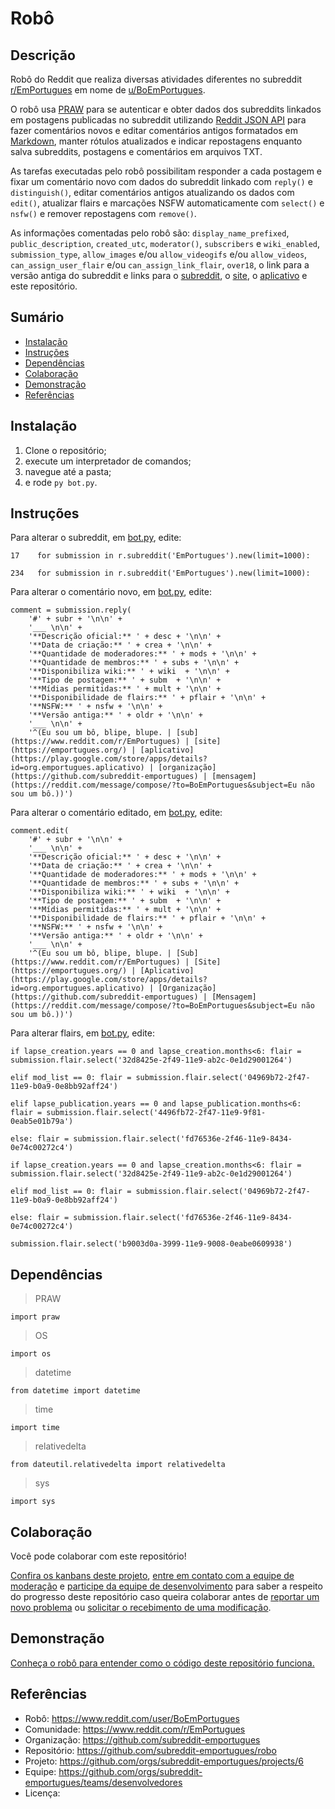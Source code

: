 # Robô

## Descrição
Robô do Reddit que realiza diversas atividades diferentes no subreddit [r/EmPortugues](https://www.reddit.com/r/EmPortugues/) em nome de [u/BoEmPortugues](https://www.reddit.com/user/BoEmPortugues/).

O robô usa [PRAW](https://praw.readthedocs.io/en/latest/#) para se autenticar e obter dados dos subreddits linkados em postagens publicadas no subreddit utilizando [Reddit JSON API](https://github.com/reddit-archive/reddit/wiki/json) para fazer comentários novos e editar comentários antigos formatados em [Markdown](https://www.reddit.com/wiki/markdown), manter rótulos atualizados e indicar repostagens enquanto salva subreddits, postagens e comentários em arquivos TXT.

As tarefas executadas pelo robô possibilitam responder a cada postagem e fixar um comentário novo com dados do subreddit linkado com `reply()` e `distinguish()`, editar comentários antigos atualizando os dados com `edit()`, atualizar flairs e marcações NSFW automaticamente com `select()` e `nsfw()` e remover repostagens com `remove()`.

As informações comentadas pelo robô são: `display_name_prefixed`, `public_description`, `created_utc`, `moderator()`, `subscribers` e `wiki_enabled`, `submission_type`, `allow_images` e/ou `allow_videogifs` e/ou `allow_videos`, `can_assign_user_flair` e/ou `can_assign_link_flair`, `over18`, o link para a versão antiga do subreddit e links para o [subreddit](https://www.reddit.com/r/EmPortugues/), o [site](https://emportugues.org/), o [aplicativo](https://play.google.com/store/apps/details?id=org.emportugues.aplicativo) e este repositório.

## Sumário
* [Instalação](#Instalação)
* [Instruções](#Instruções)
* [Dependências](#Dependências)
* [Colaboração](#Colaboração)
* [Demonstração](#Demonstração)
* [Referências](#Referências)

## Instalação
1. Clone o repositório;
2. execute um interpretador de comandos;
3. navegue até a pasta;
4. e rode `py bot.py`.

## Instruções
Para alterar o subreddit, em [bot.py](https://github.com/subreddit-emportugues/robo/blob/master/bot.py), edite:
```
17    for submission in r.subreddit('EmPortugues').new(limit=1000):
```
```
234   for submission in r.subreddit('EmPortugues').new(limit=1000):
```

Para alterar o comentário novo, em [bot.py](https://github.com/subreddit-emportugues/robo/blob/master/bot.py), edite:
```
comment = submission.reply(
    '#' + subr + '\n\n' +
    '___ \n\n' +
    '**Descrição oficial:** ' + desc + '\n\n' +
    '**Data de criação:** ' + crea + '\n\n' +
    '**Quantidade de moderadores:** ' + mods + '\n\n' +
    '**Quantidade de membros:** ' + subs + '\n\n' +
    '**Disponibiliza wiki:** ' + wiki  + '\n\n' +
    '**Tipo de postagem:** ' + subm  + '\n\n' +          
    '**Mídias permitidas:** ' + mult + '\n\n' + 
    '**Disponibilidade de flairs:** ' + pflair + '\n\n' + 
    '**NSFW:** ' + nsfw + '\n\n' +             
    '**Versão antiga:** ' + oldr + '\n\n' +
    '___ \n\n' +
    '^(Eu sou um bô, blipe, blupe. | [sub](https://www.reddit.com/r/EmPortugues) | [site](https://emportugues.org/) | [aplicativo](https://play.google.com/store/apps/details?id=org.emportugues.aplicativo) | [organização](https://github.com/subreddit-emportugues) | [mensagem](https://reddit.com/message/compose/?to=BoEmPortugues&subject=Eu não sou um bô.))')
```

Para alterar o comentário editado, em [bot.py](https://github.com/subreddit-emportugues/robo/blob/master/bot.py), edite:
```
comment.edit(
    '#' + subr + '\n\n' +
    '___ \n\n' +
    '**Descrição oficial:** ' + desc + '\n\n' +
    '**Data de criação:** ' + crea + '\n\n' +
    '**Quantidade de moderadores:** ' + mods + '\n\n' +
    '**Quantidade de membros:** ' + subs + '\n\n' +
    '**Disponibiliza wiki:** ' + wiki  + '\n\n' +
    '**Tipo de postagem:** ' + subm  + '\n\n' +          
    '**Mídias permitidas:** ' + mult + '\n\n' + 
    '**Disponibilidade de flairs:** ' + pflair + '\n\n' + 
    '**NSFW:** ' + nsfw + '\n\n' +             
    '**Versão antiga:** ' + oldr + '\n\n' +
    '___ \n\n' +
    '^(Eu sou um bô, blipe, blupe. | [Sub](https://www.reddit.com/r/EmPortugues) | [Site](https://emportugues.org/) | [Aplicativo](https://play.google.com/store/apps/details?id=org.emportugues.aplicativo) | [Organização](https://github.com/subreddit-emportugues) | [Mensagem](https://reddit.com/message/compose/?to=BoEmPortugues&subject=Eu não sou um bô.))')
```

Para alterar flairs, em [bot.py](https://github.com/subreddit-emportugues/robo/blob/master/bot.py), edite:
```
if lapse_creation.years == 0 and lapse_creation.months<6: flair = submission.flair.select('32d8425e-2f49-11e9-ab2c-0e1d29001264')
```
```
elif mod_list == 0: flair = submission.flair.select('04969b72-2f47-11e9-b0a9-0e8bb92aff24')
```
```
elif lapse_publication.years == 0 and lapse_publication.months<6: flair = submission.flair.select('4496fb72-2f47-11e9-9f81-0eab5e01b79a')
```
```
else: flair = submission.flair.select('fd76536e-2f46-11e9-8434-0e74c00272c4')
```
```
if lapse_creation.years == 0 and lapse_creation.months<6: flair = submission.flair.select('32d8425e-2f49-11e9-ab2c-0e1d29001264')
```
```
elif mod_list == 0: flair = submission.flair.select('04969b72-2f47-11e9-b0a9-0e8bb92aff24')
```
```
else: flair = submission.flair.select('fd76536e-2f46-11e9-8434-0e74c00272c4')
```
```
submission.flair.select('b9003d0a-3999-11e9-9008-0eabe0609938')
```

## Dependências
> PRAW
```
import praw
```
> OS
```
import os
```
> datetime
```
from datetime import datetime
```
> time
```
import time
```
> relativedelta
```
from dateutil.relativedelta import relativedelta
```
> sys
```
import sys
```

## Colaboração

Você pode colaborar com este repositório!

[Confira os kanbans deste projeto](https://github.com/orgs/subreddit-emportugues/projects/6), [entre em contato com a equipe de moderação](https://reddit.com/message/compose?to=/r/EmPortugues) e [participe da equipe de desenvolvimento](https://github.com/orgs/subreddit-emportugues/teams/desenvolvedores) para saber a respeito do progresso deste repositório caso queira colaborar antes de [reportar um novo problema](https://github.com/subreddit-emportugues/robo/issues) ou [solicitar o recebimento de uma modificação](https://github.com/subreddit-emportugues/robo/pulls).

## Demonstração

[Conheça o robô para entender como o código deste repositório funciona.](https://www.reddit.com/user/BoEmPortugues/)

## Referências

* Robô: https://www.reddit.com/user/BoEmPortugues
* Comunidade: https://www.reddit.com/r/EmPortugues
* Organização: https://github.com/subreddit-emportugues
* Repositório: https://github.com/subreddit-emportugues/robo
* Projeto: https://github.com/orgs/subreddit-emportugues/projects/6
* Equipe: https://github.com/orgs/subreddit-emportugues/teams/desenvolvedores
* Licença:
